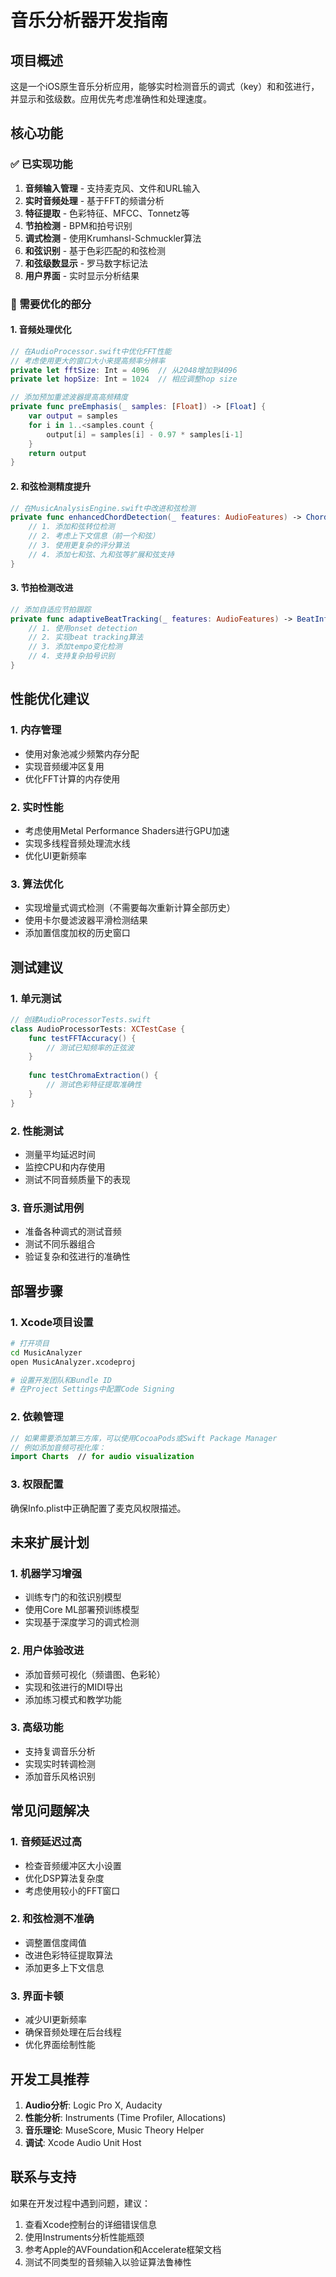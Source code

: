 # 音乐分析器开发指南

## 项目概述

这是一个iOS原生音乐分析应用，能够实时检测音乐的调式（key）和和弦进行，并显示和弦级数。应用优先考虑准确性和处理速度。

## 核心功能

### ✅ 已实现功能
1. **音频输入管理** - 支持麦克风、文件和URL输入
2. **实时音频处理** - 基于FFT的频谱分析
3. **特征提取** - 色彩特征、MFCC、Tonnetz等
4. **节拍检测** - BPM和拍号识别
5. **调式检测** - 使用Krumhansl-Schmuckler算法
6. **和弦识别** - 基于色彩匹配的和弦检测
7. **和弦级数显示** - 罗马数字标记法
8. **用户界面** - 实时显示分析结果

### 🔧 需要优化的部分

#### 1. 音频处理优化
```swift
// 在AudioProcessor.swift中优化FFT性能
// 考虑使用更大的窗口大小来提高频率分辨率
private let fftSize: Int = 4096  // 从2048增加到4096
private let hopSize: Int = 1024  // 相应调整hop size

// 添加预加重滤波器提高高频精度
private func preEmphasis(_ samples: [Float]) -> [Float] {
    var output = samples
    for i in 1..<samples.count {
        output[i] = samples[i] - 0.97 * samples[i-1]
    }
    return output
}
```

#### 2. 和弦检测精度提升
```swift
// 在MusicAnalysisEngine.swift中改进和弦检测
private func enhancedChordDetection(_ features: AudioFeatures) -> ChordDetection? {
    // 1. 添加和弦转位检测
    // 2. 考虑上下文信息（前一个和弦）
    // 3. 使用更复杂的评分算法
    // 4. 添加七和弦、九和弦等扩展和弦支持
}
```

#### 3. 节拍检测改进
```swift
// 添加自适应节拍跟踪
private func adaptiveBeatTracking(_ features: AudioFeatures) -> BeatInfo {
    // 1. 使用onset detection
    // 2. 实现beat tracking算法
    // 3. 添加tempo变化检测
    // 4. 支持复杂拍号识别
}
```

## 性能优化建议

### 1. 内存管理
- 使用对象池减少频繁内存分配
- 实现音频缓冲区复用
- 优化FFT计算的内存使用

### 2. 实时性能
- 考虑使用Metal Performance Shaders进行GPU加速
- 实现多线程音频处理流水线
- 优化UI更新频率

### 3. 算法优化
- 实现增量式调式检测（不需要每次重新计算全部历史）
- 使用卡尔曼滤波器平滑检测结果
- 添加置信度加权的历史窗口

## 测试建议

### 1. 单元测试
```swift
// 创建AudioProcessorTests.swift
class AudioProcessorTests: XCTestCase {
    func testFFTAccuracy() {
        // 测试已知频率的正弦波
    }
    
    func testChromaExtraction() {
        // 测试色彩特征提取准确性
    }
}
```

### 2. 性能测试
- 测量平均延迟时间
- 监控CPU和内存使用
- 测试不同音频质量下的表现

### 3. 音乐测试用例
- 准备各种调式的测试音频
- 测试不同乐器组合
- 验证复杂和弦进行的准确性

## 部署步骤

### 1. Xcode项目设置
```bash
# 打开项目
cd MusicAnalyzer
open MusicAnalyzer.xcodeproj

# 设置开发团队和Bundle ID
# 在Project Settings中配置Code Signing
```

### 2. 依赖管理
```swift
// 如果需要添加第三方库，可以使用CocoaPods或Swift Package Manager
// 例如添加音频可视化库：
import Charts  // for audio visualization
```

### 3. 权限配置
确保Info.plist中正确配置了麦克风权限描述。

## 未来扩展计划

### 1. 机器学习增强
- 训练专门的和弦识别模型
- 使用Core ML部署预训练模型
- 实现基于深度学习的调式检测

### 2. 用户体验改进
- 添加音频可视化（频谱图、色彩轮）
- 实现和弦进行的MIDI导出
- 添加练习模式和教学功能

### 3. 高级功能
- 支持复调音乐分析
- 实现实时转调检测
- 添加音乐风格识别

## 常见问题解决

### 1. 音频延迟过高
- 检查音频缓冲区大小设置
- 优化DSP算法复杂度
- 考虑使用较小的FFT窗口

### 2. 和弦检测不准确
- 调整置信度阈值
- 改进色彩特征提取算法
- 添加更多上下文信息

### 3. 界面卡顿
- 减少UI更新频率
- 确保音频处理在后台线程
- 优化界面绘制性能

## 开发工具推荐

1. **Audio分析**: Logic Pro X, Audacity
2. **性能分析**: Instruments (Time Profiler, Allocations)
3. **音乐理论**: MuseScore, Music Theory Helper
4. **调试**: Xcode Audio Unit Host

## 联系与支持

如果在开发过程中遇到问题，建议：
1. 查看Xcode控制台的详细错误信息
2. 使用Instruments分析性能瓶颈
3. 参考Apple的AVFoundation和Accelerate框架文档
4. 测试不同类型的音频输入以验证算法鲁棒性